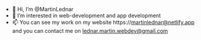 - 👋 Hi, I’m @MartinLednar
- 👀 I’m interested in web-development and app development
- 📫 You can see my work on my website https://martinlednar@netlify.app and you can contact me on lednar.martin.webdev@gmail.com

<!---
MartinLednar/MartinLednar is a ✨ special ✨ repository because its `README.md` (this file) appears on your GitHub profile.
You can click the Preview link to take a look at your changes.
--->
